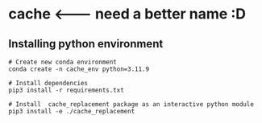 # cache <--- need a better name :D

## Installing python environment
```
# Create new conda environment
conda create -n cache_env python=3.11.9

# Install dependencies 
pip3 install -r requirements.txt

# Install  cache_replacement package as an interactive python module
pip3 install -e ./cache_replacement
```
